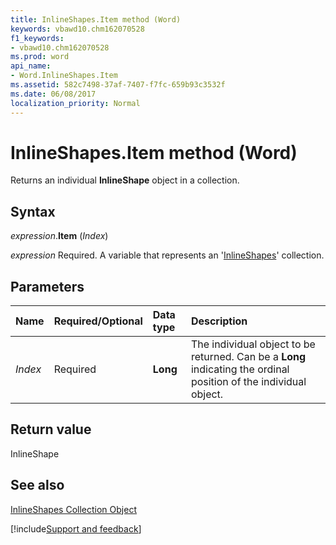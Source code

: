 ```yaml
---
title: InlineShapes.Item method (Word)
keywords: vbawd10.chm162070528
f1_keywords:
- vbawd10.chm162070528
ms.prod: word
api_name:
- Word.InlineShapes.Item
ms.assetid: 582c7498-37af-7407-f7fc-659b93c3532f
ms.date: 06/08/2017
localization_priority: Normal
---
```



# InlineShapes.Item method (Word)

Returns an individual  **InlineShape** object in a collection.


## Syntax

_expression_.**Item** (_Index_)

_expression_ Required. A variable that represents an '[InlineShapes](Word.inlineshapes.md)' collection.


## Parameters



|Name|Required/Optional|Data type|Description|
|:-----|:-----|:-----|:-----|
| _Index_|Required| **Long**|The individual object to be returned. Can be a  **Long** indicating the ordinal position of the individual object.|

## Return value

InlineShape


## See also


[InlineShapes Collection Object](Word.inlineshapes.md)

[!include[Support and feedback](~/includes/feedback-boilerplate.md)]